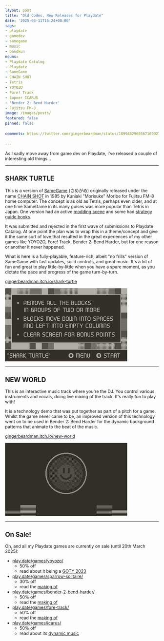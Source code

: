 ```yaml
---
layout: post
title: "Old Codes, New Releases for Playdate"
date: '2025-03-11T16:24+00:00'
tags:
- playdate
- gamedev
- samegame
- music
- bandkun
nouns:
- Playdate Catalog
- Playdate
- SameGame
- CHAIN SHOT
- Tetris
- YOYOZO
- Fore! Track
- Supoer ICARUS
- 'Bender 2: Bend Harder'
- Fujitsu FM-8
image: /images/posts/
featured: false
pinned: false

comments: https://twitter.com/gingerbeardman/status/1899482960367169927

---
```


As I sadly move away from game dev on Playdate, I've released a couple of interesting old things...

----

## SHARK TURTLE

This is a version of [SameGame](https://en.wikipedia.org/wiki/SameGame) (さめがめ) originally released under the name [CHAIN SHOT](https://blog.gingerbeardman.com/2023/05/24/ordering-photocopies-from-japans-national-library/) in 1985 by Kuniaki "Morisuke" Moribe for Fujitsu FM-8 home computer. The concept is as old as Tetris, perhaps even older, and at one time SameGame in its many guises was more popular than Tetris in Japan. One version had an active [modding scene](/2023/05/04/macigame-user-created-graphics/) and some had [strategy guide books](/2023/08/19/fake-steve-jobs-and-letters-from-bill-g/).

It was submitted and rejected in the first wave of submissions to Playdate Catalog. At one point the plan was to wrap this in a theme/concept and give it the same sort of love that resulted in the great experiences of my other games like YOYOZO, Fore! Track, Bender 2: Bend Harder, but for one reason or another it never happened.

What is here is a fully-playable, feature-rich, albeit "no frills" version of SameGame with fast updates, solid controls, and great music. It's a lot of fun and great to play little-by-little when you have a spare moment, as you dictate the pace and progress of the game turn-by-turn.

[gingerbeardman.itch.io/shark-turtle](https://gingerbeardman.itch.io/shark-turtle)

![IMG](/images/posts/old-playdate-shark-turtle.gif#playdate)

----

## NEW WORLD

This is an interactive music track where you're the DJ. You control various instruments and vocals, doing live mixing of the track. It's really fun to play with!

It is a technology demo that was put together as part of a pitch for a game. Whilst the game never came to be, an improved version of this technology went on to be used in Bender 2: Bend Harder for the dynamic background patterns that animate to the beat of the music.

[gingerbeardman.itch.io/new-world](https://gingerbeardman.itch.io/new-world)

![IMG](/images/posts/old-playdate-new-world.gif#playdate)

----

## On Sale!

Oh, and all my Playdate games are currently on sale (until 20th March 2025):

- [play.date/games/yoyozo/](https://play.date/games/yoyozo/)
  - 50% off
  - read about it being a [GOTY 2023](/2023/11/21/yoyozo-how-i-made-a-playdate-game-in-39kb/)
- [play.date/games/sparrow-solitaire/](https://play.date/games/sparrow-solitaire/)
  - 30% off
  - read the [making of](/2023/04/13/sparrow-solitaire-for-playdate/)
- [play.date/games/bender-2-bend-harder/](https://play.date/games/bender-2-bend-harder/)
  - 50% off
  - read the [making of](/2024/10/08/bender-2-bend-harder-for-playdate/)
- [play.date/games/fore-track/](https://play.date/games/fore-track/)
  - 50% off
  - read the [making of](/2023/06/26/ball-und-panzer-golf-making-a-playdate-game-in-a-week/)
- [play.date/games/icarus/](https://play.date/games/icarus/)
  - 50% off
  - read about its [dynamic music](/2023/12/08/dynamic-music-and-sound-techniques-for-video-games/)
